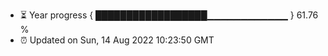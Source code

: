 - ⏳ Year progress { ██████████████████▁▁▁▁▁▁▁▁▁▁▁▁ } 61.76 %
- ⏰ Updated on Sun, 14 Aug 2022 10:23:50 GMT

